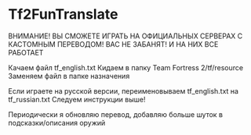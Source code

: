 # Tf2FunTranslate
ВНИМАНИЕ! ВЫ СМОЖЕТЕ ИГРАТЬ НА ОФИЦИАЛЬНЫХ СЕРВЕРАХ С КАСТОМНЫМ ПЕРЕВОДОМ! ВАС НЕ ЗАБАНЯТ! И НА НИХ ВСЕ РАБОТАЕТ

Качаем файл tf_english.txt
Кидаем в папку Team Fortress 2/tf/resource
Заменяем файл в папке назначения

Если играете на русской версии, переименовываем tf_english.txt на tf_russian.txt
Следуем инструкции выше!

Периодически я обновляю перевод, добавляю больше шуток в подсказки/описания оружий
